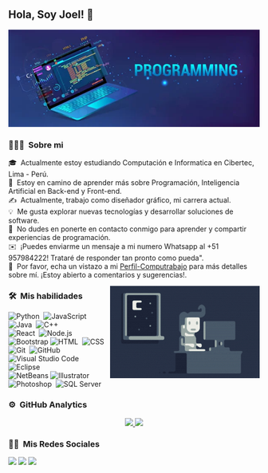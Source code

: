 ## Hola, Soy Joel! 👋

![Yorel06](https://raw.githubusercontent.com/Yorel06/Yorel06/main/baner.png)

<!--
**Yorel06/Yorel06** is a ✨ _special_ ✨ repository because its `README.md` (this file) appears on your GitHub profile.

Here are some ideas to get you started:-->

### 👨🏻‍💻 &nbsp;Sobre mi

🎓 &nbsp;Actualmente estoy estudiando Computación e Informatica en Cibertec, Lima - Perú.\
🌱 &nbsp;Estoy en camino de aprender más sobre Programación, Inteligencia Artificial en Back-end y Front-end.\
✍️ &nbsp;Actualmente, trabajo como diseñador gráfico, mi carrera actual.\
💡 &nbsp;Me gusta explorar nuevas tecnologías y desarrollar soluciones de software.\
💬 &nbsp;No dudes en ponerte en contacto conmigo para aprender y compartir experiencias de programación.\
✉️ &nbsp;¡Puedes enviarme un mensaje a mi numero Whatsapp al +51 957984222! Trataré de responder tan pronto como pueda".\
📄 &nbsp;Por favor, echa un vistazo a mi [Perfil-Computrabajo](https://candidato.pe.computrabajo.com/candidate/home) para más detalles sobre mí. ¡Estoy abierto a comentarios y sugerencias!.

<img alt="Night Coding" src="https://raw.githubusercontent.com/Yorel06/Yorel06/main/Night-Coding.gif" align="right"/>


### 🛠 &nbsp;Mis habilidades

![Python](https://img.shields.io/badge/-Python-05122A?style=flat&logo=python)&nbsp;
![JavaScript](https://img.shields.io/badge/-JavaScript-05122A?style=flat&logo=javascript)&nbsp;
![Java](https://img.shields.io/badge/-Java-05122A?style=flat&logo=Java&logoColor=FFA518)&nbsp;
![C++](https://img.shields.io/badge/-C++-05122A?style=flat&logo=C%2B%2B&logoColor=00599C)&nbsp;\
![React](https://img.shields.io/badge/-React-05122A?style=flat&logo=react)&nbsp;
![Node.js](https://img.shields.io/badge/-Node.js-05122A?style=flat&logo=node.js)&nbsp;
![Bootstrap](https://img.shields.io/badge/-Bootstrap-05122A?style=flat&logo=bootstrap&logoColor=563D7C)
![HTML](https://img.shields.io/badge/-HTML-05122A?style=flat&logo=HTML5)&nbsp;
![CSS](https://img.shields.io/badge/-CSS-05122A?style=flat&logo=CSS3&logoColor=1572B6)&nbsp;\
![Git](https://img.shields.io/badge/-Git-05122A?style=flat&logo=git)&nbsp;
![GitHub](https://img.shields.io/badge/-GitHub-05122A?style=flat&logo=github)&nbsp;
![Visual Studio Code](https://img.shields.io/badge/-Visual%20Studio%20Code-05122A?style=flat&logo=visual-studio-code&logoColor=007ACC)&nbsp;
![Eclipse](https://img.shields.io/badge/-Eclipse-05122A?style=flat&logo=eclipse-ide&logoColor=2C2255)\
![NetBeans](https://img.shields.io/badge/-NetBeans-05122A?style=flat&logo=NetBeans-ide&logoColor=2C2255)
![Illustrator](https://img.shields.io/badge/-Illustrator-05122A?style=flat&logo=adobe-illustrator)&nbsp;
![Photoshop](https://img.shields.io/badge/-Photoshop-05122A?style=flat&logo=adobe-photoshop)&nbsp;
![SQL Server](https://img.shields.io/badge/-SQLServer-05122A?style=flat&logo=SQLServer)&nbsp;


### ⚙️ &nbsp;GitHub Analytics

<p align="center">
<a href="https://github.com/Yorel06">
  <img height="160em" src="https://github-readme-stats-eight-theta.vercel.app/api?username=Yorel06&show_icons=true&theme=algolia&include_all_commits=true&count_private=true"/>
  <img height="160em" src="https://github-readme-stats-eight-theta.vercel.app/api/top-langs/?username=Yorel06&layout=compact&langs_count=8&theme=algolia"/>
</a>
</p>

### 🤝🏻 &nbsp;Mis Redes Sociales

<p align="center">

<a href="www.linkedin.com/in/joelmv06"><img src="https://img.shields.io/badge/-Joel%20Mamani%20Vilca-0077B5?style=flat&logo=Linkedin&logoColor=white"/></a>
<a href="https://www.instagram.com/joelm_vilca.06/"><img src="https://img.shields.io/badge/-@Joelm__-E4405F?style=flat&logo=Instagram&logoColor=white"/></a>
<a href="https://www.facebook.com/joel.vilca"><img src="https://img.shields.io/badge/-@Joel.Vilca-1877F2?style=flat&logo=Facebook&logoColor=white"/></a>

</p>

